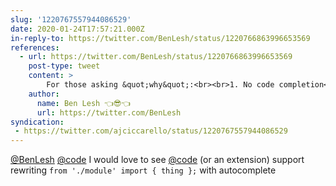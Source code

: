```yaml
---
slug: '1220767557944086529'
date: 2020-01-24T17:57:21.000Z
in-reply-to: https://twitter.com/BenLesh/status/1220766863996653569
references:
  - url: https://twitter.com/BenLesh/status/1220766863996653569
    post-type: tweet
    content: >
        For those asking &quot;why&quot;:<br><br>1. No code completion<br>2. Setting up CJS builds gets weird<br>3. Harder to grep code for usage (without awesome tools like <a href="https://twitter.com/code?ref_src=twsrc%5Etfw">@code</a>)<br><br>The BEST would have been:<br><br>- ONLY named exports<br>- imports look like:  `from &#39;./module&#39; import { thing1, thing2 }`; <a href="https://t.co/BcgKwgIQG5">https://t.co/BcgKwgIQG5</a>
    author:
      name: Ben Lesh 👈😎👈
      url: https://twitter.com/BenLesh
syndication:
 - https://twitter.com/ajciccarello/status/1220767557944086529
---
```


[@BenLesh](https://twitter.com/BenLesh) [@code](https://twitter.com/code) I would love to see [@code](https://twitter.com/code) (or an extension) support rewriting `from './module' import { thing };` with autocomplete
